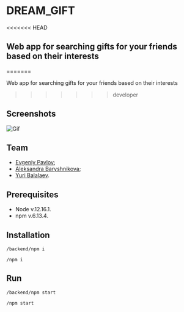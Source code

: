 
# DREAM_GIFT
<<<<<<< HEAD
## Web app for searching gifts for your friends based on their interests

=======

Web app for searching gifts for your friends based on their interests

>>>>>>> developer
## Screenshots
![Gif](/public/DreamGift.gif)

## Team
- [Evgeniy Pavlov](https://github.com/Malevich930);
- [Aleksandra Baryshnikova](https://github.com/lexie0428);
- [Yuri Balalaev](https://github.com/yuriy2020).

## **Prerequisites**
* Node v.12.16.1.
* npm v.6.13.4.

## **Installation**

`/backend/npm i`

`/npm i`


## **Run**
`/backend/npm start`

`/npm start`
